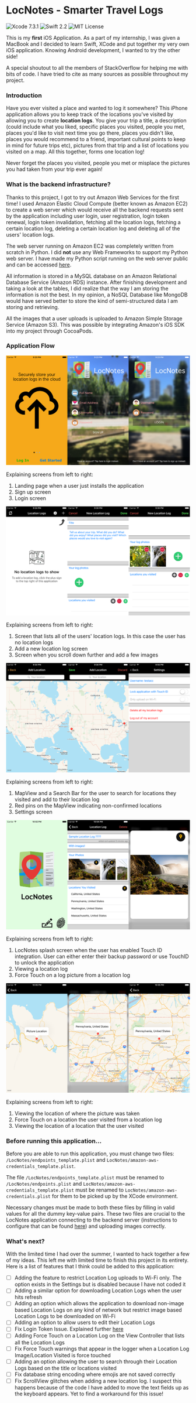 # LocNotes - Smarter Travel Logs

![Xcode 7.3.1](https://img.shields.io/badge/xcode-7.3.1-yellow.svg)
![Swift 2.2](https://img.shields.io/badge/swift-2.2-brightgreen.svg)
![MIT License](https://img.shields.io/badge/license-MIT-blue.svg)

This is my **first** iOS Application. As a part of my internship, I was given a MacBook and I decided to learn Swift, XCode and put together my very own iOS application.
Knowing Android development, I wanted to try the other side!

A special shoutout to all the members of StackOverflow for helping me with bits of code. I have tried to cite as many sources as possible throughout
my project.

### Introduction
Have you ever visited a place and wanted to log it somewhere? This iPhone application allows you to keep track of the locations you've visited by
allowing you to create **location logs**. You give your trip a title, a description (could include what you liked, specific places you visited, people
you met, places you'd like to visit next time you go there, places you didn't like, places you would recommend to a friend, important cultural points
to keep in mind for future trips etc), pictures from that trip and a list of locations you visited on a map. All this together, forms one location log!

Never forget the places you visited, people you met or misplace the pictures you had taken from your trip ever again!

### What is the backend infrastructure?

Thanks to this project, I got to try out Amazon Web Services for the first time! I used Amazon Elastic Cloud Compute (better known as Amazon EC2) to create a web server
which would receive all the backend requests sent by the application including user login, user registration, login token renewal, login token invalidation,
fetching all the location logs, fetching a certain location log, deleting a certain location log and deleting all of the users' location logs.

The web server running on Amazon EC2 was completely written from scratch in Python. I did **not** use any Web Frameworks to support my Python web server.
I have made my Python script running on the web server public and can be accessed [here](https://github.com/akshitsoota/LocNotes-EC2Backend).

All information is stored in a MySQL database on an Amazon Relational Database Service (Amazon RDS) instance. After finishing development and 
taking a look at the tables, I did realize that the way I am storing the information is not the best. In my opinion, a NoSQL Database like
MongoDB would have served better to store the kind of semi-structured data I am storing and retrieving.

All the images that a user uploads is uploaded to Amazon Simple Storage Service (Amazon S3). 
This was possible by integrating Amazon's iOS SDK into my project through CocoaPods.

### Application Flow

![Screenshots Set 1](/app-screenshots/app-screenshot-set1.png?raw=true)

Explaining screens from left to right:

1. Landing page when a user just installs the application
2. Sign up screen
3. Login screen

![Screenshots Set 2](/app-screenshots/app-screenshot-set2.png?raw=true)

Explaining screens from left to right:

1. Screen that lists all of the users' location logs. In this case the user has no location logs
2. Add a new location log screen
3. Screen when you scroll down further and add a few images

![Screenshots Set 3](/app-screenshots/app-screenshot-set3.png?raw=true)

Explaining screens from left to right:

1. MapView and a Search Bar for the user to search for locations they visited and add to their location log
2. Red pins on the MapView indicating non-confirmed locations
3. Settings screen

![Screenshots Set 4](/app-screenshots/app-screenshot-set4.png?raw=true)

Explaining screens from left to right:

1. LocNotes splash screen when the user has enabled Touch ID integration. User can either enter their backup password or use TouchID to unlock the application
2. Viewing a location log
3. Force Touch on a log picture from a location log

![Screenshots Set 5](/app-screenshots/app-screenshot-set5.png?raw=true)

Explaining screens from left to right:

1. Viewing the location of where the picture was taken
2. Force Touch on a location the user visited from a location log
3. Viewing the location of a location that the user visited

### Before running this application...

Before you are able to run this application, you must change two files: `/LocNotes/endpoints_template.plist` and `LocNotes/amazon-aws-credentials_template.plist`.

The file `/LocNotes/endpoints_template.plist` must be renamed to `/LocNotes/endpoints.plist` and `LocNotes/amazon-aws-credentials_template.plist` must be renamed to `LocNotes/amazon-aws-credentials.plist` for them to be picked up by the XCode environment.

Necessary changes must be made to both these files by filling in valid values for all the dummy key-value pairs. These two files are crucial to the LocNotes application connecting to the backend server (instructions to configure that can be found [here](https://github.com/akshitsoota/LocNotes-EC2Backend)) and uploading images correctly.

### What's next?

With the limited time I had over the summer, I wanted to hack together a few of my ideas. This left me with limited time to finish this project in its
entirety. Here is a list of features that I think could be added to this application:

- [ ] Adding the feature to restrict Location Log uploads to Wi-Fi only. The option exists in the Settings but is disabled because I have not coded it
- [ ] Adding a similar option for downloading Location Logs when the user hits refresh
- [ ] Adding an option which allows the application to download non-image based Location Logs on any kind of network but restrict image based Location Logs to be downloaded on Wi-Fi
- [ ] Adding an option to allow users to edit their Location Logs
- [ ] Fix Login Token Issue. Explained further [here](https://github.com/akshitsoota/LocNotes-EC2Backend/blob/master/README.md#logintokenissue)
- [ ] Adding Force Touch on a Location Log on the View Controller that lists all the Location Logs
- [ ] Fix Force Touch warnings that appear in the logger when a Location Log Image/Location Visited is force touched
- [ ] Adding an option allowing the user to search through their Location Logs based on the title or locations visited
- [ ] Fix database string encoding where emojis are not saved correctly
- [ ] Fix ScrollView glitches when adding a new location log. I suspect this happens because of the code I have added to move the text fields up as the keyboard appears. Yet to find a workaround for this issue!
